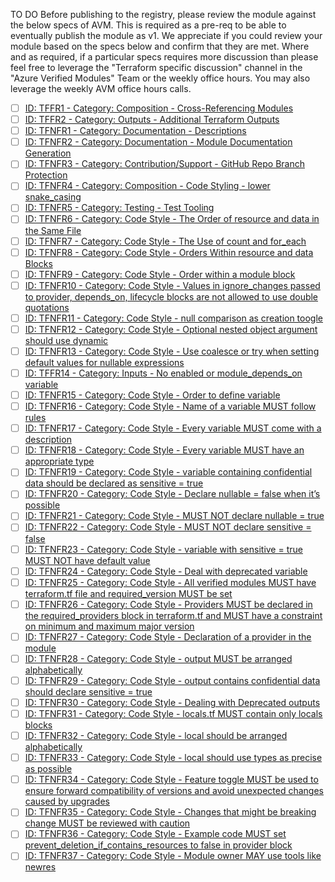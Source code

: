 TO DO
Before publishing to the registry, please review the module against the below specs of AVM. This is required as a pre-req to be able to eventually publish the module as v1. We appreciate if you could review your module based on the specs below and confirm that they are met. Where and as required, if a particular specs requires more discussion than please feel free to leverage the "Terraform specific discussion" channel in the "Azure Verified Modules" Team or the weekly office hours. You may also leverage the weekly AVM office hours calls.

- [ ] [ID: TFFR1 - Category: Composition - Cross-Referencing Modules](https://azure.github.io/Azure-Verified-Modules/specs/terraform/#id-tffr1---category-composition---cross-referencing-modules)
- [ ] [ID: TFFR2 - Category: Outputs - Additional Terraform Outputs](https://azure.github.io/Azure-Verified-Modules/specs/terraform/#id-tffr2---category-outputs---additional-terraform-outputs)
- [ ] [ID: TFNFR1 - Category: Documentation - Descriptions](https://azure.github.io/Azure-Verified-Modules/specs/terraform/#id-tfnfr1---category-documentation---descriptions)
- [ ] [ID: TFNFR2 - Category: Documentation - Module Documentation Generation](https://azure.github.io/Azure-Verified-Modules/specs/terraform/#id-tfnfr2---category-documentation---module-documentation-generation)
- [ ] [ID: TFNFR3 - Category: Contribution/Support - GitHub Repo Branch Protection](https://azure.github.io/Azure-Verified-Modules/specs/terraform/#id-tfnfr3---category-contributionsupport---github-repo-branch-protection)
- [ ] [ID: TFNFR4 - Category: Composition - Code Styling - lower snake_casing](https://azure.github.io/Azure-Verified-Modules/specs/terraform/#id-tfnfr4---category-composition---code-styling---lower-snake_casing)
- [ ] [ID: TFNFR5 - Category: Testing - Test Tooling](https://azure.github.io/Azure-Verified-Modules/specs/terraform/#id-tfnfr5---category-testing---test-tooling)
- [ ] [ID: TFNFR6 - Category: Code Style - The Order of resource and data in the Same File](https://azure.github.io/Azure-Verified-Modules/specs/terraform/#id-tfnfr6---category-code-style---the-order-of-resource-and-data-in-the-same-file)
- [ ] [ID: TFNFR7 - Category: Code Style - The Use of count and for_each](https://azure.github.io/Azure-Verified-Modules/specs/terraform/#id-tfnfr7---category-code-style---the-use-of-count-and-for_each)
- [ ] [ID: TFNFR8 - Category: Code Style - Orders Within resource and data Blocks](https://azure.github.io/Azure-Verified-Modules/specs/terraform/#id-tfnfr8---category-code-style---orders-within-resource-and-data-blocks)
- [ ] [ID: TFNFR9 - Category: Code Style - Order within a module block](https://azure.github.io/Azure-Verified-Modules/specs/terraform/#id-tfnfr9---category-code-style---order-within-a-module-block)
- [ ] [ID: TFNFR10 - Category: Code Style - Values in ignore_changes passed to provider, depends_on, lifecycle blocks are not allowed to use double quotations](https://azure.github.io/Azure-Verified-Modules/specs/terraform/#id-tfnfr10---category-code-style---values-in-ignore_changes-passed-to-provider-depends_on-lifecycle-blocks-are-not-allowed-to-use-double-quotations)
- [ ] [ID: TFNFR11 - Category: Code Style - null comparison as creation toogle](https://azure.github.io/Azure-Verified-Modules/specs/terraform/#id-tfnfr11---category-code-style---null-comparison-as-creation-toogle)
- [ ] [ID: TFNFR12 - Category: Code Style - Optional nested object argument should use dynamic](https://azure.github.io/Azure-Verified-Modules/specs/terraform/#id-tfnfr12---category-code-style---optional-nested-object-argument-should-use-dynamic)
- [ ] [ID: TFNFR13 - Category: Code Style - Use coalesce or try when setting default values for nullable expressions](https://azure.github.io/Azure-Verified-Modules/specs/terraform/#id-tfnfr13---category-code-style---use-coalesce-or-try-when-setting-default-values-for-nullable-expressions)
- [ ] [ID: TFFR14 - Category: Inputs - No enabled or module_depends_on variable](https://azure.github.io/Azure-Verified-Modules/specs/terraform/#id-tffr14---category-inputs---no-enabled-or-module_depends_on-variable)
- [ ] [ID: TFNFR15 - Category: Code Style - Order to define variable](https://azure.github.io/Azure-Verified-Modules/specs/terraform/#id-tfnfr15---category-code-style---order-to-define-variable)
- [ ] [ID: TFNFR16 - Category: Code Style - Name of a variable MUST follow rules](https://azure.github.io/Azure-Verified-Modules/specs/terraform/#id-tfnfr16---category-code-style---name-of-a-variable-must-follow-rules)
- [ ] [ID: TFNFR17 - Category: Code Style - Every variable MUST come with a description](https://azure.github.io/Azure-Verified-Modules/specs/terraform/#id-tfnfr17---category-code-style---every-variable-must-come-with-a-description)
- [ ] [ID: TFNFR18 - Category: Code Style - Every variable MUST have an appropriate type](https://azure.github.io/Azure-Verified-Modules/specs/terraform/#id-tfnfr18---category-code-style---every-variable-must-have-an-appropriate-type)
- [ ] [ID: TFNFR19 - Category: Code Style - variable containing confidential data should be declared as sensitive = true](https://azure.github.io/Azure-Verified-Modules/specs/terraform/#id-tfnfr19---category-code-style---variable-containing-confidential-data-should-be-declared-as-sensitive--true)
- [ ] [ID: TFNFR20 - Category: Code Style - Declare nullable = false when it’s possible](https://azure.github.io/Azure-Verified-Modules/specs/terraform/#id-tfnfr20---category-code-style---declare-nullable--false-when-its-possible)
- [ ] [ID: TFNFR21 - Category: Code Style - MUST NOT declare nullable = true](https://azure.github.io/Azure-Verified-Modules/specs/terraform/#id-tfnfr21---category-code-style---must-not-declare-nullable--true)
- [ ] [ID: TFNFR22 - Category: Code Style - MUST NOT declare sensitive = false](https://azure.github.io/Azure-Verified-Modules/specs/terraform/#id-tfnfr22---category-code-style---must-not-declare-sensitive--false)
- [ ] [ID: TFNFR23 - Category: Code Style - variable with sensitive = true MUST NOT have default value](https://azure.github.io/Azure-Verified-Modules/specs/terraform/#id-tfnfr23---category-code-style---variable-with-sensitive--true-must-not-have-default-value-unless-the-default-value-represents-turning-off-a-feature-like-default--null-or-default--)
- [ ] [ID: TFNFR24 - Category: Code Style - Deal with deprecated variable](https://azure.github.io/Azure-Verified-Modules/specs/terraform/#id-tfnfr24---category-code-style---deal-with-deprecated-variable)
- [ ] [ID: TFNFR25 - Category: Code Style - All verified modules MUST have terraform.tf file and required_version MUST be set](https://azure.github.io/Azure-Verified-Modules/specs/terraform/#id-tfnfr25---category-code-style---all-verified-modules-must-have-terraformtf-file-and-required_version-must-be-set)
- [ ] [ID: TFNFR26 - Category: Code Style - Providers MUST be declared in the required_providers block in terraform.tf and MUST have a constraint on minimum and maximum major version](https://azure.github.io/Azure-Verified-Modules/specs/terraform/#id-tfnfr26---category-code-style---providers-must-be-declared-in-the-required_providers-block-in-terraformtf-and-must-have-a-constraint-on-minimum-and-maximum-major-version)
- [ ] [ID: TFNFR27 - Category: Code Style - Declaration of a provider in the module](https://azure.github.io/Azure-Verified-Modules/specs/terraform/#id-tfnfr27---category-code-style---declaration-of-a-provider-in-the-module)
- [ ] [ID: TFNFR28 - Category: Code Style - output MUST be arranged alphabetically](https://azure.github.io/Azure-Verified-Modules/specs/terraform/#id-tfnfr28---category-code-style---output-must-be-arranged-alphabetically)
- [ ] [ID: TFNFR29 - Category: Code Style - output contains confidential data should declare sensitive = true](https://azure.github.io/Azure-Verified-Modules/specs/terraform/#id-tfnfr29---category-code-style---output-contains-confidential-data-should-declare-sensitive--true)
- [ ] [ID: TFNFR30 - Category: Code Style - Dealing with Deprecated outputs](https://azure.github.io/Azure-Verified-Modules/specs/terraform/#id-tfnfr30---category-code-style---dealing-with-deprecated-outputs)
- [ ] [ID: TFNFR31 - Category: Code Style - locals.tf MUST contain only locals blocks](https://azure.github.io/Azure-Verified-Modules/specs/terraform/#id-tfnfr31---category-code-style---localstf-must-contain-only-locals-blocks)
- [ ] [ID: TFNFR32 - Category: Code Style - local should be arranged alphabetically](https://azure.github.io/Azure-Verified-Modules/specs/terraform/#id-tfnfr32---category-code-style---local-should-be-arranged-alphabetically)
- [ ] [ID: TFNFR33 - Category: Code Style - local should use types as precise as possible](https://azure.github.io/Azure-Verified-Modules/specs/terraform/#id-tfnfr33---category-code-style---local-should-use-types-as-precise-as-possible)
- [ ] [ID: TFNFR34 - Category: Code Style - Feature toggle MUST be used to ensure forward compatibility of versions and avoid unexpected changes caused by upgrades](https://azure.github.io/Azure-Verified-Modules/specs/terraform/#id-tfnfr34---category-code-style---feature-toggle-must-be-used-to-ensure-forward-compatibility-of-versions-and-avoid-unexpected-changes-caused-by-upgrades)
- [ ] [ID: TFNFR35 - Category: Code Style - Changes that might be breaking change MUST be reviewed with caution](https://azure.github.io/Azure-Verified-Modules/specs/terraform/#id-tfnfr35---category-code-style---changes-that-might-be-breaking-change-must-be-reviewed-with-caution)
- [ ] [ID: TFNFR36 - Category: Code Style - Example code MUST set prevent_deletion_if_contains_resources to false in provider block](https://azure.github.io/Azure-Verified-Modules/specs/terraform/#id-tfnfr36---category-code-style---example-code-must-set-prevent_deletion_if_contains_resources-to-false-in-provider-block)
- [ ] [ID: TFNFR37 - Category: Code Style - Module owner MAY use tools like newres](https://azure.github.io/Azure-Verified-Modules/specs/terraform/#id-tfnfr37---category-code-style---module-owner-may-use-tools-like-newreshttpsgithubcomlonegunmanbnewres)
